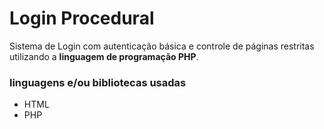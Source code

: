 # Login Procedural

Sistema de Login com autenticação básica e controle de páginas restritas utilizando a **linguagem de programação PHP**.

### linguagens e/ou bibliotecas usadas
- HTML
- PHP
